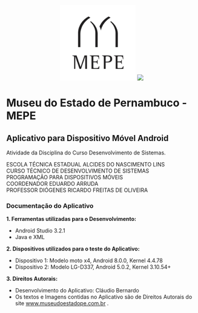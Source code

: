 <p align="center">
<img src="images/logoapp.jpg" width="200" height="200">
<img src="http://www.artesanatodepernambuco.pe.gov.br/site_artesanato_images/images/footer_logo_governope_2x.png" width="" height"150">
</p>

# Museu do Estado de Pernambuco - MEPE

## Aplicativo para Dispositivo Móvel Android

Atividade da Disciplina do Curso Desenvolvimento de Sistemas.

ESCOLA TÉCNICA ESTADUAL ALCIDES DO NASCIMENTO LINS <br>
CURSO TÉCNICO DE DESENVOLVIMENTO DE SISTEMAS <br>
PROGRAMAÇÃO PARA DISPOSITIVOS MÓVEIS <br>
COORDENADOR EDUARDO ARRUDA <br>
PROFESSOR DIÓGENES RICARDO FREITAS DE OLIVEIRA <br>

### Documentação do Aplicativo

<b>1. Ferramentas utilizadas para o Desenvolvimento:</b>
- Android Studio 3.2.1
- Java e XML

<b>2. Dispositivos utilizados para o teste do Aplicativo:</b>
- Dispositivo 1: Modelo moto x4, Android 8.0.0, Kernel 4.4.78
- Dispositivo 2: Modelo LG-D337, Android 5.0.2, Kernel 3.10.54+

<b>3. Direitos Autorais:</b>
- Desenvolvimento do Aplicativo: Cláudio Bernardo
- Os textos e Imagens contidas no Aplicativo são de Direitos Autorais do
site www.museudoestadope.com.br .
